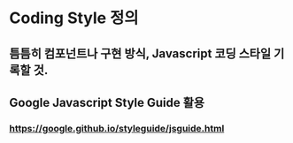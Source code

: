 # Coding Style 정의

## 틈틈히 컴포넌트나 구현 방식, Javascript 코딩 스타일 기록할 것.
## Google Javascript Style Guide 활용
### https://google.github.io/styleguide/jsguide.html

